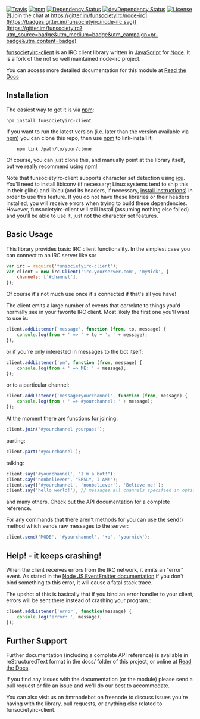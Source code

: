 [![Travis](https://img.shields.io/travis/funsocietyirc/node-irc.svg?style=flat)](https://travis-ci.org/funsocietyirc/node-irc)
[![npm](https://img.shields.io/npm/v/funsocietyirc-client.svg?style=flat)](https://www.npmjs.com/package/funsocietyirc-client)
[![Dependency Status](https://img.shields.io/david/funsocietyirc/node-irc.svg?style=flat)](https://david-dm.org/funsocietyirc/node-irc#info=Dependencies)
[![devDependency Status](https://img.shields.io/david/dev/funsocietyirc/node-irc.svg?style=flat)](https://david-dm.org/funsocietyirc/node-irc#info=devDependencies)
[![License](https://img.shields.io/badge/license-GPLv3-blue.svg?style=flat)](http://opensource.org/licenses/GPL-3.0)
[![Join the chat at https://gitter.im/funsocietyirc/node-irc](https://badges.gitter.im/funsocietyirc/node-irc.svg)](https://gitter.im/funsocietyirc?utm_source=badge&utm_medium=badge&utm_campaign=pr-badge&utm_content=badge)


[funsocietyirc-client](http://funsocietyirc-client.readthedocs.org/) is an IRC client library written in [JavaScript](http://en.wikipedia.org/wiki/JavaScript) for [Node](http://nodejs.org/). It is a fork of the not so well maintained node-irc project.

You can access more detailed documentation for this module at [Read the Docs](http://readthedocs.org/docs/funsocietyirc-client/en/latest/)

## Installation

The easiest way to get it is via [npm](http://github.com/isaacs/npm):

```
npm install funsocietyirc-client
```

If you want to run the latest version (i.e. later than the version available via
[npm](http://github.com/isaacs/npm)) you can clone this repo, then use [npm](http://github.com/isaacs/npm) to link-install it:

```
    npm link /path/to/your/clone
```

Of course, you can just clone this, and manually point at the library itself,
but we really recommend using [npm](http://github.com/isaacs/npm)!

Note that funsocietyirc-client supports character set detection using
[icu](http://site.icu-project.org/). You'll need to install libiconv (if
necessary; Linux systems tend to ship this in their glibc) and libicu (and its
headers, if necessary, [install instructions](https://github.com/mooz/node-icu-charset-detector#installing-icu)) in order to use this feature. If you do not have these
libraries or their headers installed, you will receive errors when trying to
build these dependencies. However, funsocietyirc-client will still install (assuming
nothing else failed) and you'll be able to use it, just not the character
set features.

## Basic Usage

This library provides basic IRC client functionality. In the simplest case you
can connect to an IRC server like so:

```js
var irc = require('funsocietyirc-client');
var client = new irc.Client('irc.yourserver.com', 'myNick', {
    channels: ['#channel'],
});
```

Of course it's not much use once it's connected if that's all you have!

The client emits a large number of events that correlate to things you'd
normally see in your favorite IRC client. Most likely the first one you'll want
to use is:

```js
client.addListener('message', function (from, to, message) {
    console.log(from + ' => ' + to + ': ' + message);
});
```

or if you're only interested in messages to the bot itself:

```js
client.addListener('pm', function (from, message) {
    console.log(from + ' => ME: ' + message);
});
```

or to a particular channel:

```js
client.addListener('message#yourchannel', function (from, message) {
    console.log(from + ' => #yourchannel: ' + message);
});
```

At the moment there are functions for joining:

```js
client.join('#yourchannel yourpass');
```

parting:

```js
client.part('#yourchannel');
```

talking:

```js
client.say('#yourchannel', "I'm a bot!");
client.say('nonbeliever', "SRSLY, I AM!");
client.say(['#yourchannel', 'nonbeliever'], 'Believe me!');
client.say('hello world!'); // messages all channels specified in options
```

and many others. Check out the API documentation for a complete reference.

For any commands that there aren't methods for you can use the send() method
which sends raw messages to the server:

```js
client.send('MODE', '#yourchannel', '+o', 'yournick');
```

## Help! - it keeps crashing!

When the client receives errors from the IRC network, it emits an "error"
event. As stated in the [Node JS EventEmitter documentation](http://nodejs.org/api/events.html#events_class_events_eventemitter) if you don't bind
something to this error, it will cause a fatal stack trace.

The upshot of this is basically that if you bind an error handler to your
client, errors will be sent there instead of crashing your program.:

```js
client.addListener('error', function(message) {
    console.log('error: ', message);
});
```


## Further Support

Further documentation (including a complete API reference) is available in
reStructuredText format in the docs/ folder of this project, or online at [Read the Docs](http://readthedocs.org/docs/funsocietyirc-client/en/latest/).

If you find any issues with the documentation (or the module) please send a pull
request or file an issue and we'll do our best to accommodate.

You can also visit us on #mrnodebot on freenode to discuss issues you're having
with the library, pull requests, or anything else related to funsocietyirc-client.
